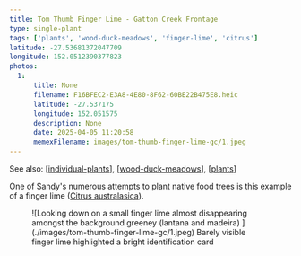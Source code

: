 ```yaml
---
title: Tom Thumb Finger Lime - Gatton Creek Frontage
type: single-plant
tags: ['plants', 'wood-duck-meadows', 'finger-lime', 'citrus']
latitude: -27.53681372047709
longitude: 152.0512390377823
photos:
  1:
      title: None
      filename: F16BFEC2-E3A8-4E80-8F62-60BE22B475E8.heic
      latitude: -27.537175
      longitude: 152.051575
      description: None
      date: 2025-04-05 11:20:58
      memexFilename: images/tom-thumb-finger-lime-gc/1.jpeg
---
```


See also: [[individual-plants]], [[wood-duck-meadows]], [[plants]]

One of Sandy's numerous attempts to plant native food trees is this example of a finger lime ([Citrus australasica](https://en.wikipedia.org/wiki/Citrus_australasica)).

<figure markdown>
 ![Looking down on a small finger lime almost disappearing amongst the background greeney (lantana and madeira) ](./images/tom-thumb-finger-lime-gc/1.jpeg)
 <caption>Barely visible finger lime highlighted a bright identification card </caption>
</figure>

[//begin]: # "Autogenerated link references for markdown compatibility"
[individual-plants]: individual-plants "Individual plants"
[wood-duck-meadows]: ../wood-duck-meadows "Wood duck meadows"
[plants]: ../plants/plants "Plants"
[//end]: # "Autogenerated link references"